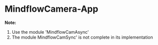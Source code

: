 # MindflowCamera-App

<b> Note: </b>
1. Use the module 'MindflowCamAsync'
2. The module MindflowCamSync' is not complete in its implementation 
